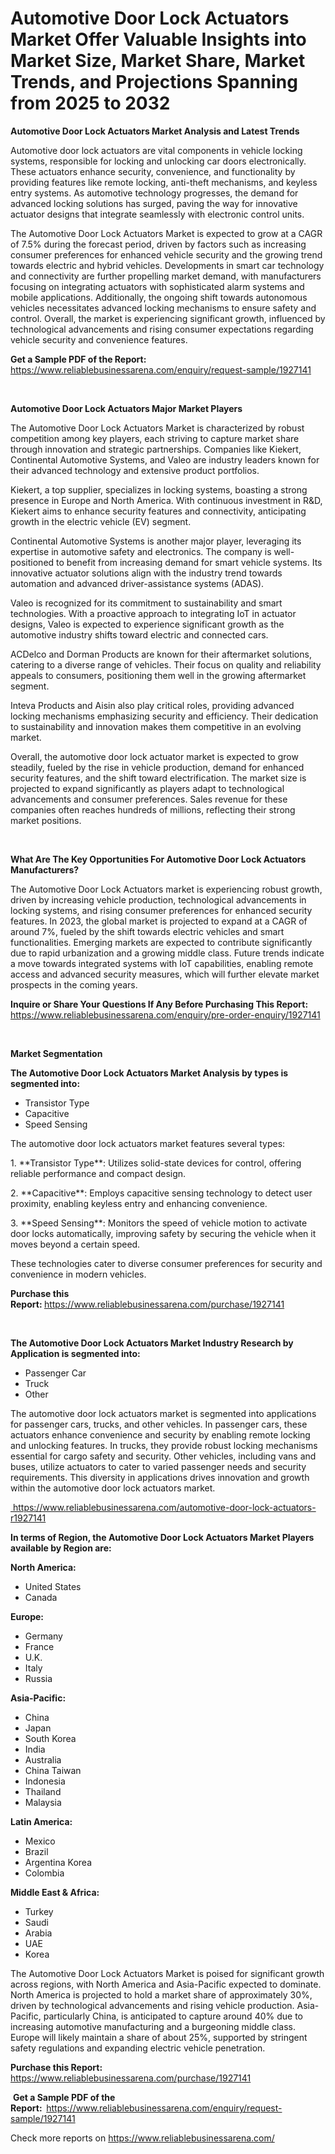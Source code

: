 <p><h1>Automotive Door Lock Actuators Market Offer Valuable Insights into Market Size, Market Share, Market Trends, and Projections Spanning from 2025 to 2032</h1></p><p><strong>Automotive Door Lock Actuators Market Analysis and Latest Trends</strong></p>
<p><p>Automotive door lock actuators are vital components in vehicle locking systems, responsible for locking and unlocking car doors electronically. These actuators enhance security, convenience, and functionality by providing features like remote locking, anti-theft mechanisms, and keyless entry systems. As automotive technology progresses, the demand for advanced locking solutions has surged, paving the way for innovative actuator designs that integrate seamlessly with electronic control units.</p><p>The Automotive Door Lock Actuators Market is expected to grow at a CAGR of 7.5% during the forecast period, driven by factors such as increasing consumer preferences for enhanced vehicle security and the growing trend towards electric and hybrid vehicles. Developments in smart car technology and connectivity are further propelling market demand, with manufacturers focusing on integrating actuators with sophisticated alarm systems and mobile applications. Additionally, the ongoing shift towards autonomous vehicles necessitates advanced locking mechanisms to ensure safety and control. Overall, the market is experiencing significant growth, influenced by technological advancements and rising consumer expectations regarding vehicle security and convenience features.</p></p>
<p><strong>Get a Sample PDF of the Report:&nbsp;</strong> <a href="https://www.reliablebusinessarena.com/enquiry/request-sample/1927141?utm_campaign=2264&utm_medium=2&utm_source=Github&utm_content=ia&utm_term=20022025&utm_id=automotive-door-lock-actuators">https://www.reliablebusinessarena.com/enquiry/request-sample/1927141</a></p>
<p>&nbsp;</p>
<p><strong>Automotive Door Lock Actuators Major Market Players</strong></p>
<p><p>The Automotive Door Lock Actuators Market is characterized by robust competition among key players, each striving to capture market share through innovation and strategic partnerships. Companies like Kiekert, Continental Automotive Systems, and Valeo are industry leaders known for their advanced technology and extensive product portfolios.</p><p>Kiekert, a top supplier, specializes in locking systems, boasting a strong presence in Europe and North America. With continuous investment in R&D, Kiekert aims to enhance security features and connectivity, anticipating growth in the electric vehicle (EV) segment.</p><p>Continental Automotive Systems is another major player, leveraging its expertise in automotive safety and electronics. The company is well-positioned to benefit from increasing demand for smart vehicle systems. Its innovative actuator solutions align with the industry trend towards automation and advanced driver-assistance systems (ADAS).</p><p>Valeo is recognized for its commitment to sustainability and smart technologies. With a proactive approach to integrating IoT in actuator designs, Valeo is expected to experience significant growth as the automotive industry shifts toward electric and connected cars.</p><p>ACDelco and Dorman Products are known for their aftermarket solutions, catering to a diverse range of vehicles. Their focus on quality and reliability appeals to consumers, positioning them well in the growing aftermarket segment.</p><p>Inteva Products and Aisin also play critical roles, providing advanced locking mechanisms emphasizing security and efficiency. Their dedication to sustainability and innovation makes them competitive in an evolving market.</p><p>Overall, the automotive door lock actuator market is expected to grow steadily, fueled by the rise in vehicle production, demand for enhanced security features, and the shift toward electrification. The market size is projected to expand significantly as players adapt to technological advancements and consumer preferences. Sales revenue for these companies often reaches hundreds of millions, reflecting their strong market positions.</p></p>
<p>&nbsp;</p>
<p><strong>What Are The Key Opportunities For Automotive Door Lock Actuators Manufacturers?</strong></p>
<p><p>The Automotive Door Lock Actuators market is experiencing robust growth, driven by increasing vehicle production, technological advancements in locking systems, and rising consumer preferences for enhanced security features. In 2023, the global market is projected to expand at a CAGR of around 7%, fueled by the shift towards electric vehicles and smart functionalities. Emerging markets are expected to contribute significantly due to rapid urbanization and a growing middle class. Future trends indicate a move towards integrated systems with IoT capabilities, enabling remote access and advanced security measures, which will further elevate market prospects in the coming years.</p></p>
<p><strong>Inquire or Share Your Questions If Any Before Purchasing This Report:</strong> <a href="https://www.reliablebusinessarena.com/enquiry/pre-order-enquiry/1927141?utm_campaign=2264&utm_medium=2&utm_source=Github&utm_content=ia&utm_term=20022025&utm_id=automotive-door-lock-actuators">https://www.reliablebusinessarena.com/enquiry/pre-order-enquiry/1927141</a></p>
<p>&nbsp;</p>
<p><strong>Market Segmentation</strong></p>
<p><strong>The Automotive Door Lock Actuators Market Analysis by types is segmented into:</strong></p>
<p><ul><li>Transistor Type</li><li>Capacitive</li><li>Speed Sensing</li></ul></p>
<p><p>The automotive door lock actuators market features several types: </p><p>1. **Transistor Type**: Utilizes solid-state devices for control, offering reliable performance and compact design.</p><p>2. **Capacitive**: Employs capacitive sensing technology to detect user proximity, enabling keyless entry and enhancing convenience.</p><p>3. **Speed Sensing**: Monitors the speed of vehicle motion to activate door locks automatically, improving safety by securing the vehicle when it moves beyond a certain speed. </p><p>These technologies cater to diverse consumer preferences for security and convenience in modern vehicles.</p></p>
<p><strong>Purchase this Report:&nbsp;</strong><a href="https://www.reliablebusinessarena.com/purchase/1927141?utm_campaign=2264&utm_medium=2&utm_source=Github&utm_content=ia&utm_term=20022025&utm_id=automotive-door-lock-actuators">https://www.reliablebusinessarena.com/purchase/1927141</a></p>
<p>&nbsp;</p>
<p><strong>The Automotive Door Lock Actuators Market Industry Research by Application is segmented into:</strong></p>
<p><ul><li>Passenger Car</li><li>Truck</li><li>Other</li></ul></p>
<p><p>The automotive door lock actuators market is segmented into applications for passenger cars, trucks, and other vehicles. In passenger cars, these actuators enhance convenience and security by enabling remote locking and unlocking features. In trucks, they provide robust locking mechanisms essential for cargo safety and security. Other vehicles, including vans and buses, utilize actuators to cater to varied passenger needs and security requirements. This diversity in applications drives innovation and growth within the automotive door lock actuators market.</p></p>
<p><a href="https://www.reliablebusinessarena.com/automotive-door-lock-actuators-r1927141?utm_campaign=2264&utm_medium=2&utm_source=Github&utm_content=ia&utm_term=20022025&utm_id=automotive-door-lock-actuators">&nbsp;https://www.reliablebusinessarena.com/automotive-door-lock-actuators-r1927141</a></p>
<p><strong>In terms of Region, the Automotive Door Lock Actuators Market Players available by Region are:</strong></p>
<p>
    <p> <strong> North America: </strong>
        <ul>
            <li>United States</li>
            <li>Canada</li>
        </ul>
        </p> 
    <p> <strong> Europe: </strong>
        <ul>
            <li>Germany</li>
            <li>France</li>
            <li>U.K.</li>
            <li>Italy</li>
            <li>Russia</li>
        </ul>
        </p> 
    <p> <strong> Asia-Pacific: </strong>
        <ul>
            <li>China</li>
            <li>Japan</li>
            <li>South Korea</li>
            <li>India</li>
            <li>Australia</li>
            <li>China Taiwan</li>
            <li>Indonesia</li>
            <li>Thailand</li>
            <li>Malaysia</li>
        </ul>
        </p> 
    <p> <strong> Latin America: </strong>
        <ul>
            <li>Mexico</li>
            <li>Brazil</li>
            <li>Argentina Korea</li>
            <li>Colombia</li>
        </ul>
        </p> 
    <p> <strong> Middle East & Africa: </strong>
        <ul>
            <li>Turkey</li>
            <li>Saudi</li>
            <li>Arabia</li>
            <li>UAE</li>
            <li>Korea</li>
        </ul>
    </p>
    </p>
<p><p>The Automotive Door Lock Actuators Market is poised for significant growth across regions, with North America and Asia-Pacific expected to dominate. North America is projected to hold a market share of approximately 30%, driven by technological advancements and rising vehicle production. Asia-Pacific, particularly China, is anticipated to capture around 40% due to increasing automotive manufacturing and a burgeoning middle class. Europe will likely maintain a share of about 25%, supported by stringent safety regulations and expanding electric vehicle penetration.</p></p>
<p><strong>Purchase this Report: </strong><a href="https://www.reliablebusinessarena.com/purchase/1927141?utm_campaign=2264&utm_medium=2&utm_source=Github&utm_content=ia&utm_term=20022025&utm_id=automotive-door-lock-actuators">https://www.reliablebusinessarena.com/purchase/1927141</a></p>
<p>&nbsp;<strong>Get a Sample PDF of the Report:&nbsp;&nbsp;</strong><a href="https://www.reliablebusinessarena.com/enquiry/request-sample/1927141?utm_campaign=2264&utm_medium=2&utm_source=Github&utm_content=ia&utm_term=20022025&utm_id=automotive-door-lock-actuators">https://www.reliablebusinessarena.com/enquiry/request-sample/1927141</a></p>
<p><strong></strong></p>
<p>Check more reports on <a href="https://www.reliablebusinessarena.com/?utm_campaign=2264&utm_medium=2&utm_source=Github&utm_content=ia&utm_term=20022025&utm_id=automotive-door-lock-actuators">https://www.reliablebusinessarena.com/</a></p>